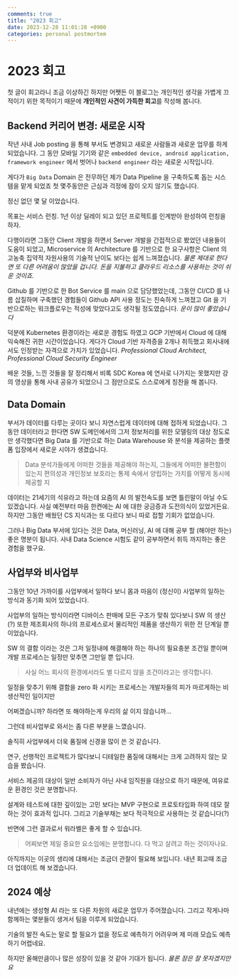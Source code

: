 ```yaml
---
comments: true
title: "2023 회고"
date: 2023-12-28 11:01:28 +0900
categories: personal postmortem
---
```


# 2023 회고

첫 글이 회고라니 조금 이상하긴 하지만 어쨋든 이 블로그는 개인적인 생각을 가볍게 끄적이기 위한 목적이기 때문에
**개인적인 사견이 가득한 회고**를 작성해 봅니다.

## Backend 커리어 변경: 새로운 시작

작년 사내 Job posting 을 통해 부서도 변경되고 새로운 사람들과 새로운 업무를 하게 되었습니다.
그 동안 모바일 기기와 같은 `embedded device, android application, framework engineer` 에서 벗어나 
`backend engineer` 라는 새로운 시작입니다.

게다가 `Big Data` Domain 은 전무하던 제가 Data Pipeline 을 구축하도록 돕는 시스템을 맡게 되었죠
첫 몇주동안은 근심과 걱정에 잠이 오지 않기도 했습니다.

정신 없던 몇 달 이었습니다.

목표는 서비스 런칭. 1년 이상 딜레이 되고 있던 프로젝트를 인계받아 완성하여 런칭을 하자.

다행이라면 그동안 Client 개발을 하면서 Server 개발을 간접적으로 봤었던 내용들이 도움이 되었고,
Microservice 의 Architecture 를 기반으로 한 요구사항은 
Client 의 고농축 집약적 자원사용의 기술적 난이도 보다는 쉽게 느껴졌습니다. 
*물론 제대로 한다면 또 다른 어려움이 많았을 겁니다. 돈을 지불하고 클라우드 리소스를 사용하는 것이 쉬운 것이죠.*

Github 를 기반으로 한 Bot Service 를 main 으로 담당했었는데, 
그동안 CI/CD 를 나름 삽질하며 구축했던 경험들이 Github API 사용 정도는 친숙하게 느껴졌고 
Git 을 기반으로하는 워크플로우는 적성에 맞았다고도 생각될 정도였습니다.
*운이 많이 좋았습니다*

덕분에 Kubernetes 환경이라는 새로운 경험도 하였고 GCP 기반에서 Cloud 에 대해 익숙해진 귀한 시간이었습니다.
게다가 Cloud 기반 자격증을 2개나 취득했고 회사내에서도 인정받는 자격으로 가치가 있었습니다.
*Professional Cloud Architect, Professional Cloud Security Engineer*

배운 것들, 느낀 것들을 잘 정리해서 비록 SDC Korea 에 연사로 나가지는 못했지만
강의 영상을 통해 사내 공유가 되었으니 그 점만으로도 스스로에게 칭찬을 해 봅니다.

## Data Domain

부서가 데이터를 다루는 곳이다 보니 자연스럽게 데이터에 대해 접하게 되었습니다.
그 동안 데이터라고 한다면 SW 도메인에서의 그저 정보처리를 위한 모델링의 대상 정도로만 생각했다면
Big Data 를 기반으로 하는 Data Warehouse 와 분석을 제공하는 플랫폼 입장에서 새로운 시야가 생겼습니다.

> Data 분석가들에게 어떠한 것들을 제공해야 하는지, 그들에게 어떠한 불편함이 있는지
> 편의성과 개인정보 보호라는 통제 속에서 양립하는 가치를 어떻게 동시에 제공할 지

데이터는 21세기의 석유라고 하는데 요즘의 AI 의 발전속도를 보면 틀린말이 아닐 수도 있겠습니다.
사실 예전부터 마음 한켠에는 AI 에 대한 궁금증과 도전의식이 있었거든요.
하지만 그동안 배웠던 CS 지식과는 또 다르다 보니 따로 접할 기회가 없었습니다.

그러나 Big Data 부서에 있다는 것은 Data, 머신러닝, AI 에 대해 공부 할 (해야만 하는) 좋은 명분이 됩니다.
사내 Data Science 시험도 같이 공부하면서 취득 까지하는 좋은 경험을 했구요.

## 사업부와 비사업부

그동안 10년 가까이를 사업부에서 일하다 보니 몸과 마음이 (정신이) 사업부의 일하는 방식과 동기화 되어 있었습니다.

사업부의 일하는 방식이라면 디바이스 판매에 모든 구조가 맞춰 있다보니 SW 의 생산(?) 또한 제조회사의 하나의 프로세스로서
물리적인 제품을 생산하기 위한 전 단계일 뿐 이었습니다.

SW 의 결함 이라는 것은 그저 일정내에 해결해야 하는 하나의 필요충분 조건일 뿐이며 개발 프로세스는 일정만 맞추면 그만일 뿐 입니다.

> 사실 어느 회사의 환경에서라도 별 다르지 않을 조건이라고는 생각합니다.

일정을 맞추기 위해 결함을 zero 화 시키는 프로세스는 개발자들의 피가 마르게하는 비생산적인 일이지만

어쩌겠습니까? 하라면 또 해야하는게 우리의 삶 이지 않습니까...

그런데 비사업부로 와서는 좀 다른 부분을 느꼈습니다.

솔직히 사업부에서 더욱 품질에 신경을 많이 쓴 것 같습니다.

연구, 선행적인 프로젝트가 많다보니 디테일한 품질에 대해서는 크게 고려하지 않는 모습을 봤습니다.

서비스 제공의 대상이 일반 소비자가 아닌 사내 임직원을 대상으로 하기 때문에, 여유로운 환경인 것은 분명합니다.

설계와 테스트에 대한 깊이있는 고민 보다는 MVP 구현으로 프로토타입화 하여 데모 잘하는 것이 효과적 입니다.
그리고 기술부채는 보다 적극적으로 사용하는 것 같습니다(?)

반면에 그런 결과로서 워라벨은 좋게 할 수 있습니다. 

> 어찌보면 제일 중요한 요소임에는 분명합니다. 다 먹고 살려고 하는 것이자나요.

아직까지는 이곳의 생리에 대해서는 조금더 관찰이 필요해 보입니다. 내년 회고때 조금더 업데이트 해 보겠습니다.

## 2024 예상

내년에는 생성형 AI 라는 또 다른 차원의 새로운 업무가 주어졌습니다.
그리고 작게나마 함께하는 몇분들이 생겨서 팀을 이루게 되었습니다.

기술의 발전 속도는 말로 할 필요가 없을 정도로 예측하기 어려우며
제 미래 모습도 예측하기 어렵네요.

하지만 올해만큼이나 많은 성장이 있을 것 같아 기대가 됩니다.
*물론 잠은 잘 못자겠지만요*
